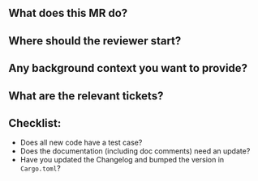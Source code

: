 ## What does this MR do?

## Where should the reviewer start?

## Any background context you want to provide?

## What are the relevant tickets?

## Checklist:
- Does all new code have a test case?
- Does the documentation (including doc comments) need an update?
- Have you updated the Changelog and bumped the version in `Cargo.toml`?
